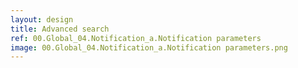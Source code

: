 ```yaml
---
layout: design
title: Advanced search
ref: 00.Global_04.Notification_a.Notification parameters
image: 00.Global_04.Notification_a.Notification parameters.png
---
```


